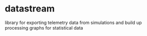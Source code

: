 datastream
==========

library for exporting telemetry data from simulations
and build up processing graphs for statistical data
